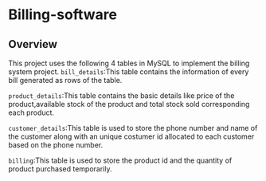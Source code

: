 # Billing-software
## Overview
This project uses the following 4 tables in MySQL to implement the billing system project.
`bill_details`:This table contains the information of every bill generated as rows of the table.

`product_details`:This table contains the basic details like price of the product,available stock of the product and total stock sold corresponding each product.

`customer_details`:This table is used to store the phone number and name of the customer along with an unique costumer id allocated to each customer based on the phone number.

`billing`:This table is used to store the product id and the quantity of product purchased temporarily.

